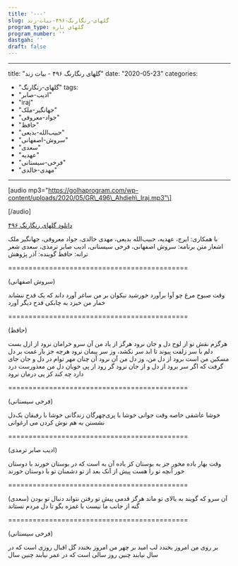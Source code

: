 ```yaml
---
title: '---'
slug: گلهای-رنگارنگ-۴۹۶-بیات-زند
program_type: گلهای تازه
program_number: ''
dastgah: ''
draft: false
---
```


---
title: "گلهای رنگارنگ ۴۹۶ - بیات زند"
date: "2020-05-23"
categories: 
  - "گلهای-رنگارنگ"
tags: 
  - "ادیب-صابر"
  - "iraj"
  - "جهانگیر-ملک"
  - "جواد-معروفی"
  - "حافظ"
  - "حبیب‌الله-بدیعی"
  - "سروش-اصفهانی"
  - "سعدی"
  - "عهدیه"
  - "فرخی-سیستانی"
  - "مهدی-خالدی"
---

\[audio mp3="https://golhaprogram.com/wp-content/uploads/2020/05/GR\_496\_Ahdieh\_Iraj.mp3"\]

\[/audio\]

[دانلود گلهای رنگارنگ ۴۹۶](https://golhaprogram.com/wp-content/uploads/2020/05/GR_496_Ahdieh_Iraj.mp3)

با همکاری: ایرج، عهدیه، حبیب‌الله بدیعی، مهدی خالدی، جواد معروفی، جهانگیر ملک اشعار متن برنامه: سروش اصفهانی، فرخی سیستانی، ادیب صابر ترمذی، سعدی شعر ترانه: حافظ گوینده: آذر پژوهش

\============================================

(سروش اصفهانی)

وقت صبوح مرغ چو آوا برآورد خورشید نیکوان بر من ساغر آورد داند که یک قدح ننشاند خمار من خیزد به چابکی قدح دیگر آورد

\============================================

(حافظ)

هرگزم نقش تو از لوح دل و جان نرود هرگز از یاد من آن سرو خرامان نرود از ازل بست دلم با سر زلفت پیوند تا ابد سر نکشد، وز سر پیمان نرود هرچه جز بار غمت بر دل مسکین من است برود از دل من، وز دل من آن نرود آن چنان مهر توام در دل و جان جای گرفت که اگر سر برود از دل و از جان نرود گر رود از پی خوبان دل من معذورست درد دارد چه کند کز پی درمان نرود

\============================================

(فرخی سیستانی)

خوشا عاشقی خاصه وقت جوانی خوشا با پری‌چهرگان زندگانی خوشا با رفیقان یک‌دل نشستن به هم نوش کردن می ارغوانی

\============================================

(ادیب صابر ترمذی)

وقت بهار باده مخور جز به بوستان کز باده آن به است که در بوستان خورند با دوستان خور آنچه تو را هست پیش از آنک بعد از تو دشمنان تو با دوستان خورند

\============================================

(سعدی) آن سرو که گویند به بالای تو ماند هرگز قدمی پیش تو رفتن نتواند دنبال تو بودن گنه از جانب ما نیست با غمزه بگو تا دل مردم نستاند

\============================================

(فرخی سیستانی)

بر روی من امروز بخندد لب امید بر چهر من امروز بخندد گل اقبال روزی است که در سال نیابند چنین روز سالی است که در عمر نیابند چنین سال
